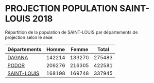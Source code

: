 # PROJECTION POPULATION SAINT-LOUIS 2018
	
Répartition de la population de SAINT-LOUIS par départements de projection selon le sexe
	
| Départements  | Homme | Femme | Total |
| --------- |:-----:|:-----:|:-----:|
| [DAGANA](DAGANA) | 142214 | 133270 | 275483 |
| [PODOR](PODOR) | 206276 | 216305 | 422581 |
| [SAINT-LOUIS](SAINT-LOUIS) | 168198 | 169748 | 337945 |

